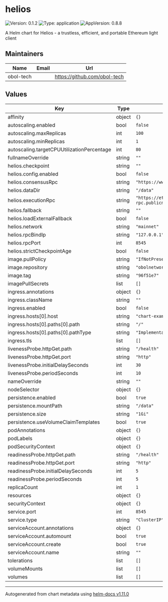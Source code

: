 # helios

![Version: 0.1.2](https://img.shields.io/badge/Version-0.1.2-informational?style=flat-square) ![Type: application](https://img.shields.io/badge/Type-application-informational?style=flat-square) ![AppVersion: 0.8.8](https://img.shields.io/badge/AppVersion-0.8.8-informational?style=flat-square)

A Helm chart for Helios - a trustless, efficient, and portable Ethereum light client

## Maintainers

| Name | Email | Url |
| ---- | ------ | --- |
| obol-tech |  | <https://github.com/obol-tech> |

## Values

| Key | Type | Default | Description |
|-----|------|---------|-------------|
| affinity | object | `{}` |  |
| autoscaling.enabled | bool | `false` |  |
| autoscaling.maxReplicas | int | `100` |  |
| autoscaling.minReplicas | int | `1` |  |
| autoscaling.targetCPUUtilizationPercentage | int | `80` |  |
| fullnameOverride | string | `""` |  |
| helios.checkpoint | string | `""` |  |
| helios.config.enabled | bool | `false` |  |
| helios.consensusRpc | string | `"https://www.lightclientdata.org"` |  |
| helios.dataDir | string | `"/data"` |  |
| helios.executionRpc | string | `"https://ethereum-rpc.publicnode.com"` |  |
| helios.fallback | string | `""` |  |
| helios.loadExternalFallback | bool | `false` |  |
| helios.network | string | `"mainnet"` |  |
| helios.rpcBindIp | string | `"127.0.0.1"` |  |
| helios.rpcPort | int | `8545` |  |
| helios.strictCheckpointAge | bool | `false` |  |
| image.pullPolicy | string | `"IfNotPresent"` |  |
| image.repository | string | `"obolnetwork/helios"` |  |
| image.tag | string | `"96f51e7"` |  |
| imagePullSecrets | list | `[]` |  |
| ingress.annotations | object | `{}` |  |
| ingress.className | string | `""` |  |
| ingress.enabled | bool | `false` |  |
| ingress.hosts[0].host | string | `"chart-example.local"` |  |
| ingress.hosts[0].paths[0].path | string | `"/"` |  |
| ingress.hosts[0].paths[0].pathType | string | `"ImplementationSpecific"` |  |
| ingress.tls | list | `[]` |  |
| livenessProbe.httpGet.path | string | `"/health"` |  |
| livenessProbe.httpGet.port | string | `"http"` |  |
| livenessProbe.initialDelaySeconds | int | `30` |  |
| livenessProbe.periodSeconds | int | `10` |  |
| nameOverride | string | `""` |  |
| nodeSelector | object | `{}` |  |
| persistence.enabled | bool | `true` |  |
| persistence.mountPath | string | `"/data"` |  |
| persistence.size | string | `"1Gi"` |  |
| persistence.useVolumeClaimTemplates | bool | `true` |  |
| podAnnotations | object | `{}` |  |
| podLabels | object | `{}` |  |
| podSecurityContext | object | `{}` |  |
| readinessProbe.httpGet.path | string | `"/health"` |  |
| readinessProbe.httpGet.port | string | `"http"` |  |
| readinessProbe.initialDelaySeconds | int | `5` |  |
| readinessProbe.periodSeconds | int | `5` |  |
| replicaCount | int | `1` |  |
| resources | object | `{}` |  |
| securityContext | object | `{}` |  |
| service.port | int | `8545` |  |
| service.type | string | `"ClusterIP"` |  |
| serviceAccount.annotations | object | `{}` |  |
| serviceAccount.automount | bool | `true` |  |
| serviceAccount.create | bool | `true` |  |
| serviceAccount.name | string | `""` |  |
| tolerations | list | `[]` |  |
| volumeMounts | list | `[]` |  |
| volumes | list | `[]` |  |

----------------------------------------------
Autogenerated from chart metadata using [helm-docs v1.11.0](https://github.com/norwoodj/helm-docs/releases/v1.11.0)
